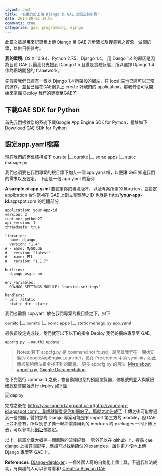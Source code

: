 ```yaml
---
layout: post
title: '有關於於上傳 Django 至 GAE 之設定與步驟'
date: 2014-08-01 14:05
comments: true
categories: gae, programming, django
---
```

此篇文章是用來記錄我上傳 Django 至 GAE 的步驟以及搜尋到之資源，做個紀錄，以供日後參考。

**我的環境:**
OS X 10.9.4、Python 2.7.5、Django 1.4。
用 Dango 1.4 的原因是因為目前 GAE 只最高只支援到 Django 1.5 且還是實驗狀態，所以選擇 Django 1.4 作為網站開發的 framework。

<!--more-->

先假設我們已經有一個以 Django 1.4 所架設的網站，在 local 端也已經可以正常的運作，並且已經在GAE網頁上 create 好我們的 application，那我們便可以開始來準備 Deploy 我們的專案至GAE了!  

## 下載GAE SDK for Python
首先我們根據您的系統下載Google App Engine SDK for Python，網址如下
[Download GAE SDK for Python](https://developers.google.com/appengine/downloads?hl=zh-tw)

## 設定app.yaml檔案
現在我們的專案結構如下
oursite
|__ oursite
|__ some apps
|__ static
manage.py

我們必須要在我們專案的根目錄下加入一個 app.yaml 檔，以便讓 GAE 知道我們的需求以及設定。
下面是一個 app.yaml 的範例

**A sample of app.yaml**
要設定你的環境版本，以及專案所需的 libraries，並設定 application 為你當初在 GAE 上創立專案時之ID
也就是 http://**your-app-id**.appspot.com 的粗體部分
```
application: your-app-id
version: 2
runtime: python27
api_version: 1
threadsafe: true

libraries:
- name: django
  version: "1.4"
# - name: MySQLdb
#   version: "latest"
# - name: PIL
#   version: "1.1.7"

builtins:
- django_wsgi: on

env_variables:
  DJANGO_SETTINGS_MODULE: 'oursite.settings'

handlers:
- url: /static
  static_dir: static
```

我們必需將 app.yaml 放在我們專案的根目錄之下，如下

oursite
|__ oursite
|__ some apps
|__ static
manage.py
app.yaml

最後都設定完成後，我們就可以下以下的指令 Deploy 我們的網站專案至 GAE。
```
appcfg.py --oauth2 update .
```
> Notes:
若下 appcfg.py 是 command not found，請開啟我們在一開始安裝的 GoogleAppEngineLauncher，點在 Preference 中的 symlink，如此應該能夠解決指令找不到的問題。
更多 appcfg.py 的用法:
[More about appcfg.py](http://www.keakon.net/2009/02/27/appcfg.py%E4%BD%BF%E7%94%A8%E4%BB%8B%E7%BB%8D), [Google Documentation](https://developers.google.com/appengine/docs/python/tools/uploadinganapp?csw=1)


在下完這行 command 之後，會自動開啟您的預設瀏覽器，做帳號的登入與權限確認便會開始進行 deploy 如下圖

<img src="http://user-image.logdown.io/user/3139/blog/3166/post/212300/1h6DGg5CTHSAJcwMVRkw_Screen%20Shot%202014-08-02%20at%200.27.25.png" alt="deploy">

完成之後在 [http://your-app-id.appspot.com](http://your-app-id.appspot.com)，我想就能看見你的網站了，那就大功告成了
上傳之後可能會遇到一些問題，譬如您的 Django 專案可能是有 import 第三方的 module，但 GAE 上並不會有，所以別忘了要一起把需要用到的 modules 或 packages 一同上傳上去，可以參考此[網址](http://stackoverflow.com/questions/14850853/how-to-include-third-party-python-libraries-in-google-app-engine)做設定。

以上，這篇文章大概是一個簡略的流程紀錄。
另外可以在 github 上，搜尋 gae django 上搜尋關鍵字，應該可以找到類似的 examples，讓你更方便地上傳 Django 專案至 GAE 上。

**References:**
[Django-deployer](http://appsembler.com/blog/deploy-django-apps-to-google-app-engine-with-django-deployer-in-5-minutes/) : 一個外國人寫的自動化上傳工具，不過我無法成功，有興趣的人可以參考看看!
[Create a Blog on GAE](http://dev.pippi.im/writing/create-a-blog-in-minutes-on-app-engine-with-django/)
